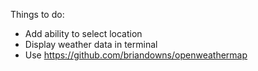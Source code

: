 Things to do:
 * Add ability to select location
 * Display weather data in terminal 
 * Use https://github.com/briandowns/openweathermap

